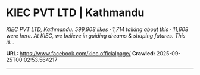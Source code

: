 # KIEC PVT LTD | Kathmandu

*KIEC PVT LTD, Kathmandu. 599,908 likes · 1,714 talking about this · 11,608 were here. At KIEC, we believe in guiding dreams & shaping futures. This is...*

**URL:** https://www.facebook.com/kiec.officialpage/
**Crawled:** 2025-09-25T00:02:53.564217

---

